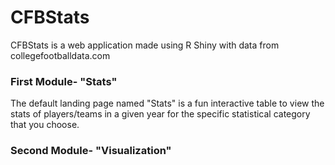 # CFBStats
CFBStats is a web application made using R Shiny with data from collegefootballdata.com
### First Module- "Stats"
The default landing page named "Stats" is a fun interactive table to view the stats of players/teams in a given year for the specific statistical category that you choose.
### Second Module- "Visualization"

